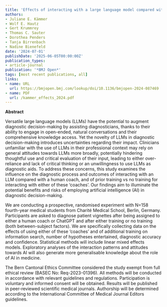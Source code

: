 ```yaml
---
title: 'Effects of interacting with a large language model compared with a human coach on the clinical diagnostic process and outcomes among fourth-year medical students: study protocol for a prospective, randomised experiment using patient vignettes'
authors:
- Juliane E. Kämmer
- Wolf E. Hautz
- Gert Krummrey
- Thomas C. Sauter
- Dorothea Penders
- Tanja Birrenbach
- Nadine Bienefeld
date: '2024-07-01'
publishDate: '2025-06-05T00:00:00Z'
publication_types:
- article-journal
publication: '*BMJ Open*'
tags: [most recent publications, all]
links:
- name: URL
  url: https://bmjopen.bmj.com/lookup/doi/10.1136/bmjopen-2024-087469
- name: PDF
  url: /kammer_effects_2024.pdf
---
```


**Abstract**

Versatile large language models (LLMs) have the potential to augment diagnostic decision-making by assisting diagnosticians, thanks to their ability to engage in open-ended, natural conversations and their comprehensive knowledge access. Yet the novelty of LLMs in diagnostic decision-making introduces uncertainties regarding their impact. Clinicians unfamiliar with the use of LLMs in their professional context may rely on general attitudes towards LLMs more broadly, potentially hindering thoughtful use and critical evaluation of their input, leading to either over-reliance and lack of critical thinking or an unwillingness to use LLMs as diagnostic aids. To address these concerns, this study examines the influence on the diagnostic process and outcomes of interacting with an LLM compared with a human coach, and of prior training vs no training for interacting with either of these ‘coaches’. Our findings aim to illuminate the potential benefits and risks of employing artificial intelligence (AI) in diagnostic decision-making.

We are conducting a prospective, randomised experiment with N=158 fourth-year medical students from Charité Medical School, Berlin, Germany. Participants are asked to diagnose patient vignettes after being assigned to either a human coach or ChatGPT and after either training or no training (both between-subject factors). We are specifically collecting data on the effects
of using either of these ‘coaches’ and of additional training on information search, number of hypotheses entertained, diagnostic accuracy and confidence. Statistical methods will include linear mixed effects models. Exploratory analyses of the interaction patterns and attitudes towards AI will also generate more generalisable knowledge about the role of AI in medicine.

The Bern Cantonal Ethics Committee considered the study exempt from full ethical review (BASEC No: Req-2023-01396). All methods will be conducted in accordance with relevant guidelines and regulations. Participation is voluntary and informed consent will be obtained. Results will be published in peer-reviewed scientific medical journals. Authorship will be determined according to the International Committee of Medical Journal Editors guidelines.